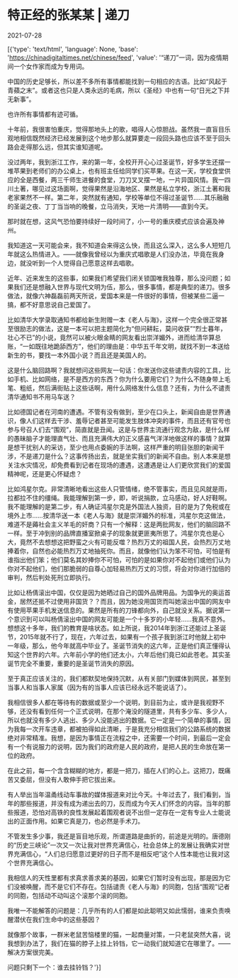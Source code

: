 # 特正经的张某某 | 递刀

2021-07-28

[{'type': 'text/html', 'language': None, 'base': 'https://chinadigitaltimes.net/chinese/feed', 'value': '“递刀”一词，因为疫情期间一个女作家而成为专用词。

中国的历史足够长，所以差不多所有事情都能找到一句相应的古语。比如“风起于青蘋之末”。或者这也只是人类永远的毛病，所以《圣经》中也有一句“日光之下并无新事”。

也许所有事情都有迹可循。

十年前，我很害怕重庆，觉得那地头上的歌，唱得人心惊胆战。虽然我一直盲目乐观地相信既然经济已经发展到这个地步那么就算要走一段回头路也应该不至于回头路会走得那么远，但其实谁知道呢。

没过两年，我到浙江工作，来的第一年，全校开开心心过圣诞节，好多学生还摆一堆苹果到老师们的办公桌上，也有班主任给同学们买苹果。在这一天，学校食堂供应的全是西餐，两三千师生进餐的食堂，刀刀叉叉摆一地，一片异国风情。我一四川土著，哪见过这场面啊，觉得果然是沿海地区、果然是私立学校，浙江土著和我老家果然不一样。第二年，突然就有通知，学校等单位不得过圣诞节……其乐融融的圣诞之夜、丁丁当当响的晚餐，立马消失，天地一片清明——直到今天。

那时就在想，这风气恐怕要持续好一段时间了，小一号的重庆模式应该会遍及神州。

我知道这一天可能会来，我不知道会来得这么快，而且这么深入，这么多人短短几年就这么热情进入。——就像我曾经以为重庆式唱歌是人们没办法，毕竟在我身边，就没听到一个人觉得自己愿意这样去唱歌。

近年、近来发生的这些事，如果我们希望我们闭关锁国唯我独尊，那么没问题；如果我们还是想融入世界与现代文明为伍，那么，很多事情，都是典型的递刀。很多做法，就像六神磊磊前两天所说，爱国本来是一件很好的事情，但被某些二逼一搞，都不好意思说自己爱国了。

比如清华大学录取通知书都给新生附赠一本《老人与海》，这样一个完全很正常甚至很励志的做法，这是一本可以把主题简化为“但问耕耘，莫问收获”“烈士暮年，壮心不已”的小说，竟然可以被火眼金睛的网友看出崇洋媚外，进而给清华算总账，“一如既往地跪舔西方”，他们的理由是：中华五千年文明，就找不到一本送给新生的书，要找一本外国小说？而且还是美国人的。

这是什么脑回路啊？我就想问这些网友一句话：你发送你这些谴责内容的工具，比如手机、比如网络，是不是西方的东西？你为什么要用它们？为什么不随身带上毛笔、粗纸，然后满街贴上这些话啊，用什么网络发什么信息？还有，为什么不谴责清华通知书不用马车送？

比如德国记者在河南的遭遇。不管有没有做到，至少在口头上，新闻自由是世界通识，像人们这样去干涉、羞辱记者甚至可能发生肢体冲突的事件，而且还有官号也参与号召人们去“围观”，简直就是丑闻。这是与世界主流通行观念为敌，是什么样的愚昧脑子才能理直气壮、而且充满伟大的正义感喜气洋洋地做这样的事情？就算是想干扰别人的采访，至少也用点委婉的手法啊，这样严重的明目张胆的新闻干涉，不是递刀是什么？这事传扬出去，就是坐实我们的新闻不自由。别人本来是想关注水灾情况，却免费看到记者在现场的遭遇，这遭遇是让人们更欣赏我们的爱国精神呢，还是更心怀疑虑？

比如鸿星尔克。非常清晰地看出这些人只管情绪，绝不管事实，而且见风就是雨，拉都拉不住的缰绳。我能理解到第一步，即，听说捐款，立马感动，好人好鞋啊。我不能理解的是第二步，有人确证鸿星尔克是外国法人独资，目的是为了免税或在境外上市……按清华送一本《老人与海》就是崇洋媚外的标准，鸿星尔克这做法，难道不是薅社会主义羊毛的奸商？只有一个解释：这是两批网友，他们的脑回路不一样。至于冲到别的品牌直播室掀桌子的现象就更匪夷所思了。鸿星尔克也是心大，竟然不去想想这把野蛮之火有可能反噬？热烈万丈的祖国人民，会热烈万丈地捧着你，自然也必能热烈万丈地抽死你。而且，就像他们认为笨不可怕，可怕是有谁指出他们笨；他们莫名其妙捧你不可怕，可怕的是如果你对不起他们或他们认为你对不起他们，他们那脆弱的自尊心加轻易热烈万丈的习惯，将会对你进行加倍的审判，然后判处死刑立即执行。

比如让杨倩滚出中国，仅仅是因为她晒过自己的国外品牌用品。为国争光的奥运首金，居然还抵不过使用非国货？？而且，因为她没用国货而叫她滚出中国的网友中有使用苹果手机发送信息的。果然是所有的刀锋都向外，自己就没关系。据说第一个意识到可以叫杨倩滚出中国的网友可能是一个十多岁的小年轻……我真不意外。想想这十多年，我们的教育是啥状态。如上所说，我2014年到浙江还能过上圣诞节，2015年就不行了，现在，六年过去，如果有一个孩子我到浙江时他就上初中一年级，那么，他今年就高中毕业了。圣诞节消失的这六年，正是他们真正懂得认知这个世界的六年。六年前小学的他们还太小，六年后他们竟已如此苍老。其实圣诞节完全不重要，重要的是圣诞节消失的原因。

至于真正应该关注的，我们都默契地保持沉默，从有关部门到媒体到网民，甚至到当事人和当事人家属（因为有的当事人应该已经永远不能说话了）。

我相信很多人都在等待有的数据或至少一个说明，到目前为止，或许是我视野不够，还没有看到任何一个正式说明，在那个淹没的隧道里，共有多少车、多少人，所以也就没有多少人逃出、多少人没能逃出的数据。它一定是一个简单的事情，因为我每一次开车违章，都被拍得如此清晰，于是我充分相信我们的公路系统的数据绝对非常精准。我想，是因为事情正在流程之中，还需要一个时间，到最后一定会有一个有说服力的说明，因为我们的政府是人民的政府，是把人民的生命放在第一位的政府。

在此之前，每一个含含糊糊的地方，都是一把刀，插在人们的心上。这把刀，既痛苦又委屈，但没有人敢伸手把它拔出来。

有人举出当年温甬线动车事故的媒体报道来对比今天。十年过去了，我们看到，当年的那些报道，并没有成为递出去的刀，反而成为今天人们怀念的内容。当年的那些报道，恐怕对高铁的良性发展起着围观者说不出但一定存在一定有专业人士能说出的正面作用。如果它真是刀，也必然是手术刀。

不管发生多少事，我还是盲目地乐观，所谓道路是曲折的，前途是光明的。唐德刚的“历史三峡论”一次又一次让我对世界充满信心，社会总体上的发展让我确实对世界充满信心，“人们总归愿意过更好的日子而不是相反吧”这个人性本能也让我对这个世界充满信心。

我相信人的天性里都有求真求善求美的基因，如果它们暂时没有出现，那是因为它们没被唤醒，而不是它们不存在。包括谴责《老人与海》的同胞，包括“围观”记者的同胞，包括动不动叫这个滚那个滚的同胞。

我唯一不能解答的问题是：几乎所有的人们都是如此聪明又如此懦弱，谁来负责唤醒潜伏在我们生命中的这些基因？

就像那个故事，一群米老鼠苦恼楼里的猫，一起商量对策，一只老鼠突然大喜，说我想到办法了，我们在猫的脖子上挂上铃铛，它一动我们就知道它在哪里了。——解决方案很完美。

问题只剩下一个：谁去挂铃铛？'}]
